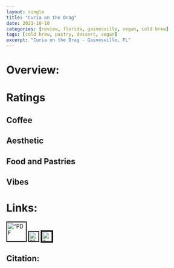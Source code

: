 ```yaml
---
layout: single
title: "Curia on the Drag"
date: 2021-10-10
categories: [review, florida, gainesville, vegan, cold brew]
tags: [cold brew, pastry, dessert, vegan]
excerpt: "Curia on the Drag - Gainesville, FL"
---
```


# Overview:


# Ratings

## Coffee

## Aesthetic

## Food and Pastries

## Vibes


# Links:

<p>
<a href="/publications/McCurley2019Comparison.pdf"><img src="/photos/links/pdf-logo.png" alt="“PDF" height="50" border="2" /></a>
<a href="https://www.spiedigitallibrary.org/conference-proceedings-of-spie/11012/110120U/Comparison-of-hand-held-WEMI-target-detection-algorithms/10.1117/12.2519454.short?SSO=1"><img src="/photos/links/spie-logo.jpg" alt="“SPIE" height="25" border="2" /></a>
<a href="https://arxiv.org/abs/1903.09587"><img src="/photos/links/arxiv.png" alt="“arXiv" height="25" border="4" /></a>
</p>

## Citation:

